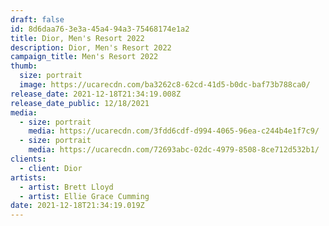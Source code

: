 ```yaml
---
draft: false
id: 8d6daa76-3e3a-45a4-94a3-75468174e1a2
title: Dior, Men's Resort 2022
description: Dior, Men's Resort 2022
campaign_title: Men's Resort 2022
thumb:
  size: portrait
  image: https://ucarecdn.com/ba3262c8-62cd-41d5-b0dc-baf73b788ca0/
release_date: 2021-12-18T21:34:19.008Z
release_date_public: 12/18/2021
media:
  - size: portrait
    media: https://ucarecdn.com/3fdd6cdf-d994-4065-96ea-c244b4e1f7c9/
  - size: portrait
    media: https://ucarecdn.com/72693abc-02dc-4979-8508-8ce712d532b1/
clients:
  - client: Dior
artists:
  - artist: Brett Lloyd
  - artist: Ellie Grace Cumming
date: 2021-12-18T21:34:19.019Z
---
```

